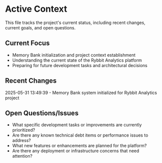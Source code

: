 # Active Context

This file tracks the project's current status, including recent changes, current goals, and open questions.

## Current Focus

- Memory Bank initialization and project context establishment
- Understanding the current state of the Rybbit Analytics platform
- Preparing for future development tasks and architectural decisions

## Recent Changes

2025-05-31 13:49:39 - Memory Bank system initialized for Rybbit Analytics project

## Open Questions/Issues

- What specific development tasks or improvements are currently prioritized?
- Are there any known technical debt items or performance issues to address?
- What new features or enhancements are planned for the platform?
- Are there any deployment or infrastructure concerns that need attention?
